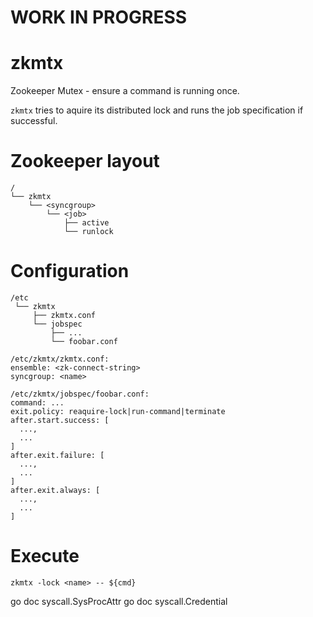 # WORK IN PROGRESS

# zkmtx

Zookeeper Mutex - ensure a command is running once.

`zkmtx` tries to aquire its distributed lock and runs the job
specification if successful.

# Zookeeper layout

```
/
└── zkmtx
    └── <syncgroup>
        └── <job>
            ├── active
            └── runlock
```

# Configuration

```
/etc
 └── zkmtx
     ├── zkmtx.conf
     └── jobspec
         ├── ...
         └── foobar.conf

/etc/zkmtx/zkmtx.conf:
ensemble: <zk-connect-string>
syncgroup: <name>

/etc/zkmtx/jobspec/foobar.conf:
command: ...
exit.policy: reaquire-lock|run-command|terminate
after.start.success: [
  ...,
  ...
]
after.exit.failure: [
  ...,
  ...
]
after.exit.always: [
  ...,
  ...
]
```

# Execute

```
zkmtx -lock <name> -- ${cmd}
```

go doc syscall.SysProcAttr
go doc syscall.Credential
